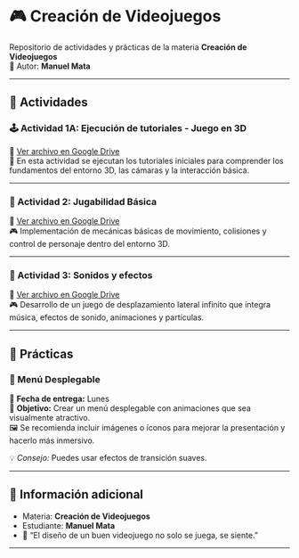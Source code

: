 # 🎮 Creación de Videojuegos  

Repositorio de actividades y prácticas de la materia **Creación de Videojuegos**  
📘 Autor: **Manuel Mata**

---

## 🧩 Actividades  

### 🕹️ Actividad 1A: Ejecución de tutoriales - Juego en 3D  
🔗 [Ver archivo en Google Drive](https://drive.google.com/file/d/1054SrJevnEvcrAz0EWdF6iMd0_Uu6eus/view?usp=drive_link)  
📄 En esta actividad se ejecutan los tutoriales iniciales para comprender los fundamentos del entorno 3D, las cámaras y la interacción básica.

---

### 🎯 Actividad 2: Jugabilidad Básica  
🔗 [Ver archivo en Google Drive](https://drive.google.com/file/d/1a70LMbYcAdrq9upGmYxHoFJhHUQFGFq8/view?usp=drive_link)  
🎮 Implementación de mecánicas básicas de movimiento, colisiones y control de personaje dentro del entorno 3D.

---

### 🎯 Actividad 3: Sonidos y efectos  
🔗 [Ver archivo en Google Drive](https://drive.google.com/file/d/1aXJLY2tHfkwXQ6SoJYhmcVBjH6xgYzJc/view?usp=drive_link)  
🎮 Desarrollo de un juego de desplazamiento lateral infinito que integra música, efectos de sonido, animaciones y partículas.

---

## 🧠 Prácticas  

### 🌟 Menú Desplegable  
📅 **Fecha de entrega:** Lunes  
🎨 **Objetivo:** Crear un menú desplegable con animaciones que sea visualmente atractivo.  
🖼️ Se recomienda incluir imágenes o íconos para mejorar la presentación y hacerlo más inmersivo.  

💡 *Consejo:* Puedes usar efectos de transición suaves.

---

## 🧾 Información adicional  

- Materia: **Creación de Videojuegos**  
- Estudiante: **Manuel Mata**  
- 💬 “El diseño de un buen videojuego no solo se juega, se siente.”  

---



